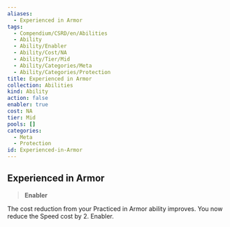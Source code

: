 ```yaml
---
aliases:
  - Experienced in Armor
tags:
  - Compendium/CSRD/en/Abilities
  - Ability
  - Ability/Enabler
  - Ability/Cost/NA
  - Ability/Tier/Mid
  - Ability/Categories/Meta
  - Ability/Categories/Protection
title: Experienced in Armor
collection: Abilities
kind: Ability
action: false
enabler: true
cost: NA
tier: Mid
pools: []
categories:
  - Meta
  - Protection
id: Experienced-in-Armor
---
```

## Experienced in Armor    
>**Enabler**  
    
The cost reduction from your Practiced in Armor ability improves. You now reduce the Speed cost by 2. Enabler.
